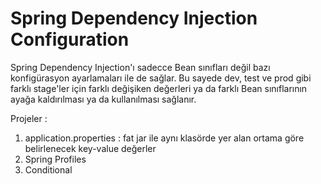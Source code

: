 # Spring Dependency Injection Configuration

Spring Dependency Injection'ı sadecce Bean sınıfları değil bazı konfigürasyon ayarlamaları ile de sağlar. Bu sayede dev, test ve prod gibi farklı stage'ler için farklı değişiken değerleri ya da farklı Bean sınıflarının ayağa kaldırılması ya da kullanılması sağlanır.

Projeler :
1. application.properties : fat jar ile aynı klasörde yer alan ortama göre belirlenecek key-value değerler
2. Spring Profiles
3. Conditional
